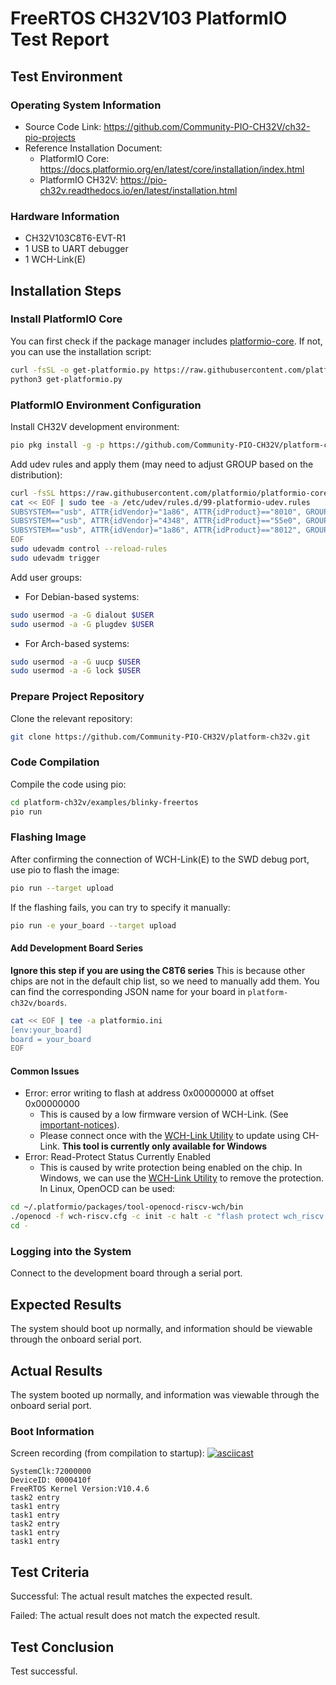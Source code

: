 # FreeRTOS CH32V103 PlatformIO Test Report

## Test Environment

### Operating System Information

- Source Code Link: https://github.com/Community-PIO-CH32V/ch32-pio-projects
- Reference Installation Document:
    - PlatformIO Core: https://docs.platformio.org/en/latest/core/installation/index.html
    - PlatformIO CH32V: https://pio-ch32v.readthedocs.io/en/latest/installation.html

### Hardware Information

- CH32V103C8T6-EVT-R1
- 1 USB to UART debugger
- 1 WCH-Link(E)

## Installation Steps

### Install PlatformIO Core

You can first check if the package manager includes [platformio-core](https://archlinux.org/packages/?name=platformio-core). If not, you can use the installation script:

```bash
curl -fsSL -o get-platformio.py https://raw.githubusercontent.com/platformio/platformio-core-installer/master/get-platformio.py
python3 get-platformio.py
```

### PlatformIO Environment Configuration

Install CH32V development environment:
```bash
pio pkg install -g -p https://github.com/Community-PIO-CH32V/platform-ch32v.git
```

Add udev rules and apply them (may need to adjust GROUP based on the distribution):
```bash
curl -fsSL https://raw.githubusercontent.com/platformio/platformio-core/develop/platformio/assets/system/99-platformio-udev.rules | sudo tee /etc/udev/rules.d/99-platformio-udev.rules
cat << EOF | sudo tee -a /etc/udev/rules.d/99-platformio-udev.rules
SUBSYSTEM=="usb", ATTR{idVendor}="1a86", ATTR{idProduct}=="8010", GROUP="plugdev"
SUBSYSTEM=="usb", ATTR{idVendor}="4348", ATTR{idProduct}=="55e0", GROUP="plugdev"
SUBSYSTEM=="usb", ATTR{idVendor}="1a86", ATTR{idProduct}=="8012", GROUP="plugdev"
EOF
sudo udevadm control --reload-rules
sudo udevadm trigger
```

Add user groups:
- For Debian-based systems:
```bash
sudo usermod -a -G dialout $USER
sudo usermod -a -G plugdev $USER
```
- For Arch-based systems:
```bash
sudo usermod -a -G uucp $USER
sudo usermod -a -G lock $USER
```

### Prepare Project Repository

Clone the relevant repository:
```bash
git clone https://github.com/Community-PIO-CH32V/platform-ch32v.git
```

### Code Compilation

Compile the code using pio:
```bash
cd platform-ch32v/examples/blinky-freertos
pio run
```

### Flashing Image

After confirming the connection of WCH-Link(E) to the SWD debug port, use pio to flash the image:
```bash
pio run --target upload
```

If the flashing fails, you can try to specify it manually:
```bash
pio run -e your_board --target upload
```

#### Add Development Board Series

**Ignore this step if you are using the C8T6 series**
This is because other chips are not in the default chip list, so we need to manually add them. You can find the corresponding JSON name for your board in `platform-ch32v/boards`.
```bash
cat << EOF | tee -a platformio.ini
[env:your_board]
board = your_board
EOF
```

#### Common Issues

- Error: error writing to flash at address 0x00000000 at offset 0x00000000
    - This is caused by a low firmware version of WCH-Link. (See [important-notices](https://github.com/Community-PIO-CH32V/platform-ch32v?tab=readme-ov-file#important-notices)).
    - Please connect once with the [WCH-Link Utility](https://www.wch.cn/downloads/WCH-LinkUtility_ZIP.html) to update using CH-Link. **This tool is currently only available for Windows**
- Error: Read-Protect Status Currently Enabled
    - This is caused by write protection being enabled on the chip. In Windows, we can use the [WCH-Link Utility](https://www.wch.cn/downloads/WCH-LinkUtility_ZIP.html) to remove the protection. In Linux, OpenOCD can be used:
```bash
cd ~/.platformio/packages/tool-openocd-riscv-wch/bin
./openocd -f wch-riscv.cfg -c init -c halt -c "flash protect wch_riscv 0 last  off " -c exit
cd -
```

### Logging into the System

Connect to the development board through a serial port.

## Expected Results

The system should boot up normally, and information should be viewable through the onboard serial port.

## Actual Results

The system booted up normally, and information was viewable through the onboard serial port.

### Boot Information

Screen recording (from compilation to startup):
[![asciicast](https://asciinema.org/a/IstntoTjF0bRKSFrRoOWQ1Th9.svg)](https://asciinema.org/a/IstntoTjF0bRKSFrRoOWQ1Th9)

```log
SystemClk:72000000
DeviceID: 0000410f
FreeRTOS Kernel Version:V10.4.6
task2 entry
task1 entry
task1 entry
task2 entry
task1 entry
task1 entry

```

## Test Criteria

Successful: The actual result matches the expected result.

Failed: The actual result does not match the expected result.

## Test Conclusion

Test successful.
